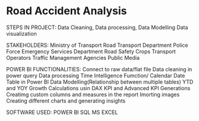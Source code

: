 # Road Accident Analysis
STEPS IN PROJECT:
Data Cleaning, Data processing, Data Modelling
Data visualization

STAKEHOLDERS:
Ministry of Transport
Road Transport Department
Police Force
Emergency Services Department
Road Safety Crops
Transport Operators
Traffic Management Agencies
Public
Media

POWER BI FUNCTIONALITIES:
Connect to raw data/flat file
Data cleaning in power query
Data processing
Time Intelligence Fumction/ Calendar Date Table in Power BI
Data Modelling(Relationship between multiple tables)
YTD and YOY Growth Calculations usin DAX
KPI and Advanced KPI Generations
Creatimg custom columns and measures in the report
Imorting images
Creating different charts and generating insights

SOFTWARE USED:
POWER BI 
SQL
MS EXCEL

